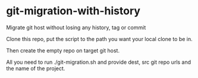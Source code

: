 # git-migration-with-history

Migrate git host without losing any history, tag or commit

Clone this repo, put the script to the path you want your local clone to be in.

Then create the empty repo on target git host.

All you need to run ./git-migration.sh and provide dest, src git repo urls and the name of the project.
